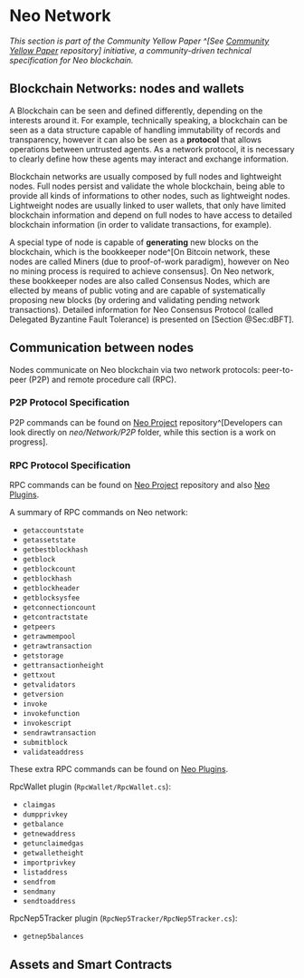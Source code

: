 # Neo Network

_This section is part of the Community Yellow Paper ^[See [Community Yellow Paper](https://github.com/neoresearch/yellowpaper) repository] initiative, a community-driven technical specification for Neo blockchain._

## Blockchain Networks: nodes and wallets

A Blockchain can be seen and defined differently, depending on the interests around it.
For example, technically speaking, a blockchain can be seen as a data structure capable of handling immutability of records and transparency, however it can also be seen as a **protocol** that allows operations between untrusted agents.
As a network protocol, it is necessary to clearly define how these agents may interact and exchange information.

Blockchain networks are usually composed by full nodes and lightweight nodes.
Full nodes persist and validate the whole blockchain, being able to provide all kinds of informations to other nodes, such as lightweight nodes.
Lightweight nodes are usually linked to user wallets, that only have limited blockchain information and depend on full nodes to have access to detailed blockchain information (in order to validate transactions, for example).

A special type of node is capable of **generating** new blocks on the blockchain, which is the bookkeeper node^[On Bitcoin network, these nodes are called Miners (due to proof-of-work paradigm), however on Neo no mining process is required to achieve consensus].
On Neo network, these bookkeeper nodes are also called Consensus Nodes, which are ellected by means of public voting and are capable of systematically proposing new blocks (by ordering and validating pending network transactions).
Detailed information for Neo Consensus Protocol (called Delegated Byzantine Fault Tolerance) is presented on [Section @Sec:dBFT].

## Communication between nodes

Nodes communicate on Neo blockchain via two network protocols: peer-to-peer (P2P) and remote procedure call (RPC).

### P2P Protocol Specification

P2P commands can be found on [Neo Project](https://https://github.com/neo-project/neo) repository^[Developers can look directly on _neo/Network/P2P_ folder, while this section is a work on progress].

### RPC Protocol Specification

RPC commands can be found on [Neo Project](https://https://github.com/neo-project/neo) repository and also [Neo Plugins](https://https://github.com/neo-project/neo-plugins).

A summary of RPC commands on Neo network:

* `getaccountstate`
* `getassetstate`
* `getbestblockhash`
* `getblock`
* `getblockcount`
* `getblockhash`
* `getblockheader`
* `getblocksysfee`
* `getconnectioncount`
* `getcontractstate`
* `getpeers`
* `getrawmempool`
* `getrawtransaction`
* `getstorage`
* `gettransactionheight`
* `gettxout`
* `getvalidators`
* `getversion`
* `invoke`
* `invokefunction`
* `invokescript`
* `sendrawtransaction`
* `submitblock`
* `validateaddress`

These extra RPC commands can be found on [Neo Plugins](https://github.com/neo-project/neo-plugins).

RpcWallet plugin (`RpcWallet/RpcWallet.cs`):

* `claimgas`
* `dumpprivkey`
* `getbalance`
* `getnewaddress`
* `getunclaimedgas`
* `getwalletheight`
* `importprivkey`
* `listaddress`
* `sendfrom`
* `sendmany`
* `sendtoaddress`

RpcNep5Tracker plugin (`RpcNep5Tracker/RpcNep5Tracker.cs`):

* `getnep5balances`

## Assets and Smart Contracts
